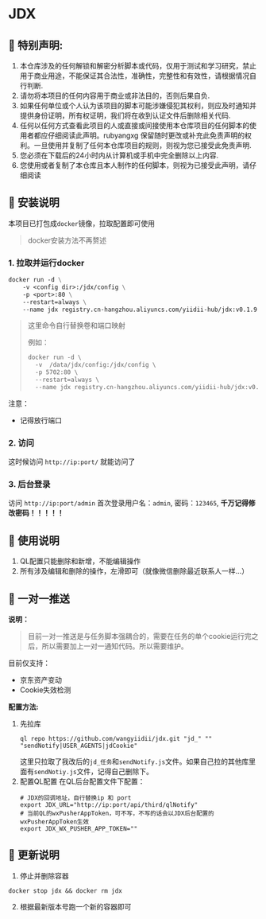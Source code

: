 # JDX

## 📢 特别声明:

1. 本仓库涉及的任何解锁和解密分析脚本或代码，仅用于测试和学习研究，禁止用于商业用途，不能保证其合法性，准确性，完整性和有效性，请根据情况自行判断.
2. 请勿将本项目的任何内容用于商业或非法目的，否则后果自负.
3. 如果任何单位或个人认为该项目的脚本可能涉嫌侵犯其权利，则应及时通知并提供身份证明，所有权证明，我们将在收到认证文件后删除相关代码.
4. 任何以任何方式查看此项目的人或直接或间接使用本仓库项目的任何脚本的使用者都应仔细阅读此声明。rubyangxg 保留随时更改或补充此免责声明的权利。一旦使用并复制了任何本仓库项目的规则，则视为您已接受此免责声明.
5. 您必须在下载后的24小时内从计算机或手机中完全删除以上内容.
6. 您使用或者复制了本仓库且本人制作的任何脚本，则视为已接受此声明，请仔细阅读

## 🐳 安装说明

本项目已打包成`docker`镜像，拉取配置即可使用
> docker安装方法不再赘述

### 1. 拉取并运行docker

```dockerfile
docker run -d \
    -v <config dir>:/jdx/config \
    -p <port>:80 \
    --restart=always \
    --name jdx registry.cn-hangzhou.aliyuncs.com/yiidii-hub/jdx:v0.1.9
```
> 这里命令自行替换卷和端口映射
> 
> 例如：
> ```dockerfile
> docker run -d \
>   -v  /data/jdx/config:/jdx/config \
>   -p 5702:80 \
>   --restart=always \
>   --name jdx registry.cn-hangzhou.aliyuncs.com/yiidii-hub/jdx:v0.1.9
> ```
> 
注意：
 - 记得放行端口

### 2. 访问
这时候访问 `http://ip:port/` 就能访问了

### 3. 后台登录
访问 `http://ip:port/admin`
首次登录用户名：`admin`, 密码：`123465`, **千万记得修改密码！！！！！**

## 📃 使用说明
1. QL配置只能删除和新增，不能编辑操作
2. 所有涉及编辑和删除的操作，左滑即可（就像微信删除最近联系人一样...）

## 📌 一对一推送
**说明：**
> 目前一对一推送是与任务脚本强耦合的，需要在任务的单个cookie运行完之后，所以需要加上一对一通知代码。所以需要维护。

目前仅支持：
- 京东资产变动
- Cookie失效检测


**配置方法:**
1. 先拉库
	```shell
	ql repo https://github.com/wangyiidii/jdx.git "jd_" "" "sendNotify|USER_AGENTS|jdCookie"
	```
	这里只拉取了我改后的`jd_任务`和`sendNotify.js`文件。如果自己拉的其他库里面有`sendNotiy.js`文件，记得自己删除下。
2. 配置QL配置
	在QL后台配置文件下配置：
	```
	# JDX的回调地址，自行替换ip 和 port
	export JDX_URL="http://ip:port/api/third/qlNotify"
	# 当前QL的wxPusherAppToken，可不写，不写的话会以JDX后台配置的wxPusherAppToken生效
	export JDX_WX_PUSHER_APP_TOKEN=""
	```
	
	



## 🥂 更新说明
1. 停止并删除容器
```shell
docker stop jdx && docker rm jdx
```
2. 根据最新版本号跑一个新的容器即可